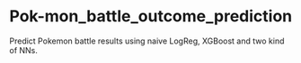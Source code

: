 # Pok-mon_battle_outcome_prediction
Predict Pokemon battle results using naive LogReg, XGBoost and two kind of NNs.
